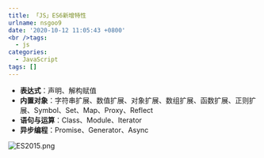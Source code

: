 ```yaml
---
title: 「JS」ES6新增特性
urlname: nsgoo9
date: '2020-10-12 11:05:43 +0800'
<br />tags:
  - js
categories:
  - JavaScript
tags: []
---
```


- **表达式**：声明、解构赋值
- **内置对象**：字符串扩展、数值扩展、对象扩展、数组扩展、函数扩展、正则扩展、Symbol、Set、Map、Proxy、Reflect
- **语句与运算**：Class、Module、Iterator
- **异步编程**：Promise、Generator、Async

![ES2015.png](https://cdn.nlark.com/yuque/0/2022/png/250093/1642472893895-f443c021-050e-4720-901d-6b93f1e4d31a.png#clientId=udcac0dec-24da-4&from=ui&id=ua9e470cb&margin=%5Bobject%20Object%5D&name=ES2015.png&originHeight=4062&originWidth=4724&originalType=binary∶=1&size=2435257&status=done&style=none&taskId=udb437a8b-00e1-4861-8ce2-b2f7d81da9a)
